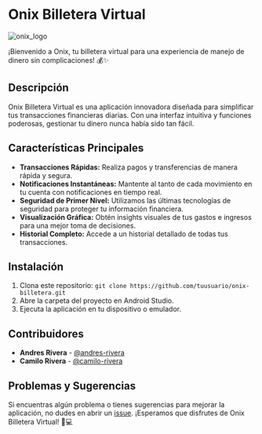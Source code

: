 # Onix Billetera Virtual
![onix_logo](https://github.com/JCamiloRiveraP/onix-billetera/assets/76260872/86496fa9-d298-425e-8f0b-584cda1bce21)

¡Bienvenido a Onix, tu billetera virtual para una experiencia de manejo de dinero sin complicaciones! 💰✨

## Descripción

Onix Billetera Virtual es una aplicación innovadora diseñada para simplificar tus transacciones financieras diarias. Con una interfaz intuitiva y funciones poderosas, gestionar tu dinero nunca había sido tan fácil.

## Características Principales

- **Transacciones Rápidas:** Realiza pagos y transferencias de manera rápida y segura.
- **Notificaciones Instantáneas:** Mantente al tanto de cada movimiento en tu cuenta con notificaciones en tiempo real.
- **Seguridad de Primer Nivel:** Utilizamos las últimas tecnologías de seguridad para proteger tu información financiera.
- **Visualización Gráfica:** Obtén insights visuales de tus gastos e ingresos para una mejor toma de decisiones.
- **Historial Completo:** Accede a un historial detallado de todas tus transacciones.

## Instalación

1. Clona este repositorio: `git clone https://github.com/tuusuario/onix-billetera.git`
2. Abre la carpeta del proyecto en Android Studio.
3. Ejecuta la aplicación en tu dispositivo o emulador.

## Contribuidores
- **Andres Rivera** - [@andres-rivera](https://instagram.com/elpiperto?igshid=OGQ5ZDc2ODk2ZA==)
- **Camilo Rivera** - [@camilo-rivera](https://camilorivera.co)

## Problemas y Sugerencias
Si encuentras algún problema o tienes sugerencias para mejorar la aplicación, no dudes en abrir un [issue](https://github.com/JCamiloRiveraP/onix-billetera).
¡Esperamos que disfrutes de Onix Billetera Virtual! 👛💻
